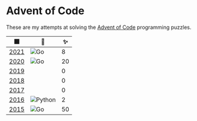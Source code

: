 # Advent of Code

These are my attempts at solving the [Advent of Code](https://adventofcode.com) programming puzzles.

| 🎆           | 👅           | ✨  |
|--------------|--------------|-----|
| [2021][2021] | ![ Go][1]    | 8   |
| [2020][2020] | ![ Go][1]    | 20  |
| [2019][2019] |              | 0   |
| [2018][2018] |              | 0   |
| [2017][2017] |              | 0   |
| [2016][2016] | ![Python][2] | 2   |
| [2015][2015] | ![ Go][1]    | 50  |


[2021]: https://adventofcode.com/2021

[2020]: https://adventofcode.com/2020

[2019]: https://adventofcode.com/2019

[2018]: https://adventofcode.com/2018

[2017]: https://adventofcode.com/2017

[2016]: https://adventofcode.com/2016

[2015]: https://adventofcode.com/2015

[1]: https://img.shields.io/badge/go-%2300ADD8.svg?style=for-the-badge&logo=go&logoColor=white

[2]: https://img.shields.io/badge/python-3670A0?style=for-the-badge&logo=python&logoColor=ffdd54
